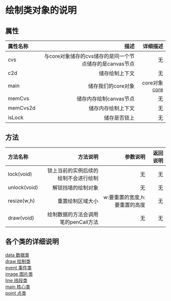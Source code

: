 # 绘制类对象的说明

## 属性
|属性名称|描述|详细描述|
|:-|-:|-:|
|cvs|与core对象储存的cvs储存的是同一个节点储存的是canvas节点|无|
|c2d|储存绘制上下文|无|
|main|储存我们的core对象|core对象[core](#)|
|memCvs|储存内存绘制canvas节点|无|
|memCvs2d|储存内存绘制上下文|无|
|isLock|储存是否锁上|无|

## 方法
|方法名称|方法说明|参数说明|返回说明|
|:-|-:|-:|-:|
|lock(void)|锁上当前的实例后续的绘制不会进行绘制|无|无|
|unlock(void)|解锁挡墙的绘制对象|无|无|
|resize(w,h)|重置绘制区域大小|w:要重置的宽度,h:要重置的高度|无|
|draw(void)|绘制数据的方法会调用笔的penCall方法|无|无|


## 各个类的详细说明
[data 数据类](https://github.com/yinhui1129754/dzqm/blob/master/md/data.md)  
[draw 绘制类](https://github.com/yinhui1129754/dzqm/blob/master/md/draw.md)  
[event 事件类](https://github.com/yinhui1129754/dzqm/blob/master/md/event.md)  
[image 图片类](https://github.com/yinhui1129754/dzqm/blob/master/md/image.md)  
[line 线段类](https://github.com/yinhui1129754/dzqm/blob/master/md/line.md)  
[main 核心类](https://github.com/yinhui1129754/dzqm/blob/master/md/main.md)  
[point 点类](https://github.com/yinhui1129754/dzqm/blob/master/md/point.md)  